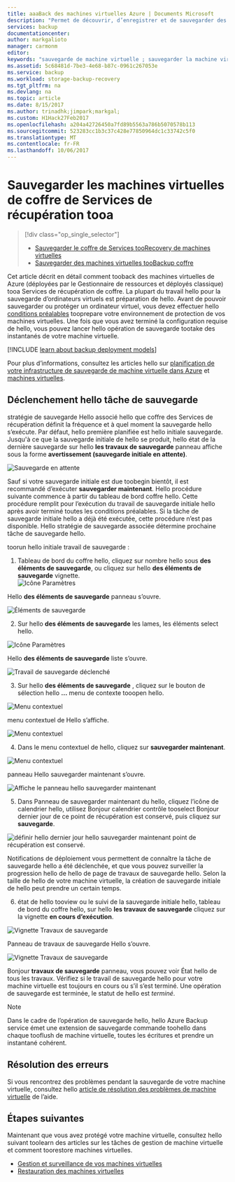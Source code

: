 ```yaml
---
title: aaaBack des machines virtuelles Azure | Documents Microsoft
description: "Permet de découvrir, d’enregistrer et de sauvegarder des machines virtuelles tooa coffre recovery services."
services: backup
documentationcenter: 
author: markgalioto
manager: carmonm
editor: 
keywords: "sauvegarde de machine virtuelle ; sauvegarder la machine virtuelle ; sauvegarde et récupération d’urgence ; sauvegarde de machine virtuelle arm"
ms.assetid: 5c68481d-7be3-4e68-b87c-0961c267053e
ms.service: backup
ms.workload: storage-backup-recovery
ms.tgt_pltfrm: na
ms.devlang: na
ms.topic: article
ms.date: 8/15/2017
ms.author: trinadhk;jimpark;markgal;
ms.custom: H1Hack27Feb2017
ms.openlocfilehash: a204a42726450a7fd89b5563a786b5070578b113
ms.sourcegitcommit: 523283cc1b3c37c428e77850964dc1c33742c5f0
ms.translationtype: MT
ms.contentlocale: fr-FR
ms.lasthandoff: 10/06/2017
---
```

# <a name="back-up-azure-virtual-machines-tooa-recovery-services-vault"></a>Sauvegarder les machines virtuelles de coffre de Services de récupération tooa
> [!div class="op_single_selector"]
> * [Sauvegarder le coffre de Services tooRecovery de machines virtuelles](backup-azure-arm-vms.md)
> * [Sauvegarder des machines virtuelles tooBackup coffre](backup-azure-vms.md)
>
>

Cet article décrit en détail comment tooback des machines virtuelles de Azure (déployées par le Gestionnaire de ressources et déployés classique) tooa Services de récupération de coffre. La plupart du travail hello pour la sauvegarde d’ordinateurs virtuels est préparation de hello. Avant de pouvoir sauvegarder ou protéger un ordinateur virtuel, vous devez effectuer hello [conditions préalables](backup-azure-arm-vms-prepare.md) tooprepare votre environnement de protection de vos machines virtuelles. Une fois que vous avez terminé la configuration requise de hello, vous pouvez lancer hello opération de sauvegarde tootake des instantanés de votre machine virtuelle.


[!INCLUDE [learn about backup deployment models](../../includes/backup-deployment-models.md)]

Pour plus d’informations, consultez les articles hello sur [planification de votre infrastructure de sauvegarde de machine virtuelle dans Azure](backup-azure-vms-introduction.md) et [machines virtuelles](https://azure.microsoft.com/documentation/services/virtual-machines/).

## <a name="triggering-hello-backup-job"></a>Déclenchement hello tâche de sauvegarde
stratégie de sauvegarde Hello associé hello que coffre des Services de récupération définit la fréquence et à quel moment la sauvegarde hello s’exécute. Par défaut, hello première planifiée est hello initiale sauvegarde. Jusqu'à ce que la sauvegarde initiale de hello se produit, hello état de la dernière sauvegarde sur hello **les travaux de sauvegarde** panneau affiche sous la forme **avertissement (sauvegarde initiale en attente)**.

![Sauvegarde en attente](./media/backup-azure-vms-first-look-arm/initial-backup-not-run.png)

Sauf si votre sauvegarde initiale est due toobegin bientôt, il est recommandé d’exécuter **sauvegarder maintenant**. Hello procédure suivante commence à partir du tableau de bord coffre hello. Cette procédure remplit pour l’exécution du travail de sauvegarde initiale hello après avoir terminé toutes les conditions préalables. Si la tâche de sauvegarde initiale hello a déjà été exécutée, cette procédure n’est pas disponible. Hello stratégie de sauvegarde associée détermine prochaine tâche de sauvegarde hello.  

toorun hello initiale travail de sauvegarde :

1. Tableau de bord du coffre hello, cliquez sur nombre hello sous **des éléments de sauvegarde**, ou cliquez sur hello **des éléments de sauvegarde** vignette. <br/>
  ![Icône Paramètres](./media/backup-azure-vms-first-look-arm/rs-vault-config-vm-back-up-now-1.png)

  Hello **des éléments de sauvegarde** panneau s’ouvre.

  ![Éléments de sauvegarde](./media/backup-azure-vms-first-look-arm/back-up-items-list.png)

2. Sur hello **des éléments de sauvegarde** les lames, les éléments select hello.

  ![Icône Paramètres](./media/backup-azure-vms-first-look-arm/back-up-items-list-selected.png)

  Hello **des éléments de sauvegarde** liste s’ouvre. <br/>

  ![Travail de sauvegarde déclenché](./media/backup-azure-vms-first-look-arm/backup-items-not-run.png)

3. Sur hello **des éléments de sauvegarde** , cliquez sur le bouton de sélection hello **...**  menu de contexte tooopen hello.

  ![Menu contextuel](./media/backup-azure-vms-first-look-arm/context-menu.png)

  menu contextuel de Hello s’affiche.

  ![Menu contextuel](./media/backup-azure-vms-first-look-arm/context-menu-small.png)

4. Dans le menu contextuel de hello, cliquez sur **sauvegarder maintenant**.

  ![Menu contextuel](./media/backup-azure-vms-first-look-arm/context-menu-small-backup-now.png)

  panneau Hello sauvegarder maintenant s’ouvre.

  ![Affiche le panneau hello sauvegarder maintenant](./media/backup-azure-vms-first-look-arm/backup-now-blade-short.png)

5. Dans Panneau de sauvegarder maintenant du hello, cliquez l’icône de calendrier hello, utilisez Bonjour calendrier contrôle tooselect Bonjour dernier jour de ce point de récupération est conservé, puis cliquez sur **sauvegarde**.

  ![définir hello dernier jour hello sauvegarder maintenant point de récupération est conservé.](./media/backup-azure-vms-first-look-arm/backup-now-blade-calendar.png)

  Notifications de déploiement vous permettent de connaître la tâche de sauvegarde hello a été déclenchée, et que vous pouvez surveiller la progression hello de hello de page de travaux de sauvegarde hello. Selon la taille de hello de votre machine virtuelle, la création de sauvegarde initiale de hello peut prendre un certain temps.

6. état de hello tooview ou le suivi de la sauvegarde initiale hello, tableau de bord du coffre hello, sur hello **les travaux de sauvegarde** cliquez sur la vignette **en cours d’exécution**.

  ![Vignette Travaux de sauvegarde](./media/backup-azure-vms-first-look-arm/open-backup-jobs-1.png)

  Panneau de travaux de sauvegarde Hello s’ouvre.

  ![Vignette Travaux de sauvegarde](./media/backup-azure-vms-first-look-arm/backup-jobs-in-jobs-view-1.png)

  Bonjour **travaux de sauvegarde** panneau, vous pouvez voir État hello de tous les travaux. Vérifiez si le travail de sauvegarde hello pour votre machine virtuelle est toujours en cours ou s’il s’est terminé. Une opération de sauvegarde est terminée, le statut de hello est *terminé*.

  > [!NOTE]
  > Dans le cadre de l’opération de sauvegarde hello, hello Azure Backup service émet une extension de sauvegarde commande toohello dans chaque tooflush de machine virtuelle, toutes les écritures et prendre un instantané cohérent.
  >
  >

## <a name="troubleshooting-errors"></a>Résolution des erreurs
Si vous rencontrez des problèmes pendant la sauvegarde de votre machine virtuelle, consultez hello [article de résolution des problèmes de machine virtuelle](backup-azure-vms-troubleshoot.md) de l’aide.

## <a name="next-steps"></a>Étapes suivantes
Maintenant que vous avez protégé votre machine virtuelle, consultez hello suivant toolearn des articles sur les tâches de gestion de machine virtuelle et comment toorestore machines virtuelles.

* [Gestion et surveillance de vos machines virtuelles](backup-azure-manage-vms.md)
* [Restauration des machines virtuelles](backup-azure-arm-restore-vms.md)
